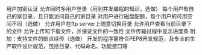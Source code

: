 用户加密认证
允许同时多用户登录（用到并发编程的知识，选做）
每个用户有自己的家目录，且只能访问自己的家目录
对用户进行磁盘配额，每个用户的可用空间不同（选做）
允许用户在ftp server上随意切换目录
允许用户查看当前目录下的文件
允许上传和下载文件，并保证文件的一致性
文件传输过程中显示进度条
附加：支持文件的断点续传（选做）
开发的程序需符合PEP8开发规范，及专业的生产软件设计规范，包括目录、代码命名、功能接口等